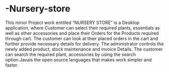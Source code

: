 # -Nursery-store
This minor Project work entitled “NURSERY STORE” is a Desktop application, where Customer can select their required plants, essentials as well as other accessories and place their Orders for the Products required through cart.
The customer can look at their placed orders in the cart and further provide necessary details for delivery.
The administrator controls the newly added product, stock maintenance and invoice Details.
The customer can search the required plant, accessories by using the search option.Javais the open source languages that makes work simpler and faster.

